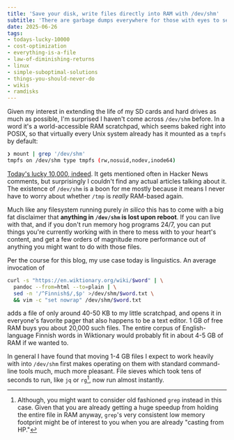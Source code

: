 ```yaml
---
title: 'Save your disk, write files directly into RAM with /dev/shm'
subtitle: 'There are garbage dumps everywhere for those with eyes to see'
date: 2025-06-26
tags: 
- todays-lucky-10000
- cost-optimization
- everything-is-a-file
- law-of-diminishing-returns
- linux
- simple-suboptimal-solutions
- things-you-should-never-do
- wikis
- ramdisks
---
```


Given my interest in extending the life of my SD cards and hard drives 
as much as possible,
I'm surprised I haven't come across `/dev/shm` before. 
In a word
it's a world-accessible RAM scratchpad, which seems baked right into POSIX, 
so that virtually every Unix system already has it mounted as a
`tmpfs` by default:

```bash
❯ mount | grep '/dev/shm'
tmpfs on /dev/shm type tmpfs (rw,nosuid,nodev,inode64)
```

[Today's lucky 10,000, indeed](https://xkcd.com/1053/).
It gets mentioned often in Hacker News comments, but surprisingly I couldn't
find any actual articles talking about it.
The existence of `/dev/shm` is a boon for me mostly because it means I never
have to worry about whether `/tmp` is *really* RAM-based again.

Much like any filesystem running purely *in silico* this has to come with a big
fat disclaimer that **anything in `/dev/shm` is lost upon reboot**. 
If you can
live with that, and if you don't run memory hog programs 24/7, you can put
things you're currently working with in there to mess with to your heart's
content, and get a few orders of magnitude more performance out of anything
you might want to do with those files.

Per the course for this blog, my use case today is linguistics. An average invocation of

```bash
curl -s "https://en.wiktionary.org/wiki/$word" | \
  pandoc --from=html --to=plain | \
  sed -n '/^Finnish$/,$p' >/dev/shm/$word.txt \
  && vim -c "set nowrap" /dev/shm/$word.txt
```

adds a file of only around 40-50 KB to my little scratchpad, and opens it in everyone's
favorite pager that also happens to be a text editor. 1 GB of free RAM buys you about 
20,000 such files. The entire corpus of English-language Finnish words in Wiktionary
would probably fit in about 4-5 GB of RAM if we wanted to.

In general I have found that moving 1-4 GB files I expect to work heavily with into 
`/dev/shm` first makes operating on them with standard command-line tools much, much
more pleasant. File sieves which took tens of seconds to run, like `jq` or `rg`[^1], 
now run almost instantly.

[^1]: Although, you might want to consider old fashioned `grep` instead in this case.
Given that you are already getting a huge speedup from holding the entire file in
RAM anyway, `grep`'s very consistent low memory footprint might be of interest to
you when you are already "casting from HP."
